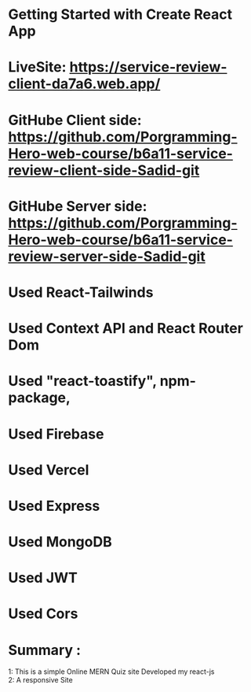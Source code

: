 # Getting Started with Create React App

# LiveSite: https://service-review-client-da7a6.web.app/

# GitHube Client side: https://github.com/Porgramming-Hero-web-course/b6a11-service-review-client-side-Sadid-git

# GitHube Server side: https://github.com/Porgramming-Hero-web-course/b6a11-service-review-server-side-Sadid-git

# Used React-Tailwinds

# Used Context API and React Router Dom

# Used "react-toastify", npm-package,

# Used Firebase

# Used Vercel

# Used Express

# Used MongoDB

# Used JWT

# Used Cors

# Summary :

1: This is a simple Online MERN Quiz site Developed my react-js <br>
2: A responsive Site

